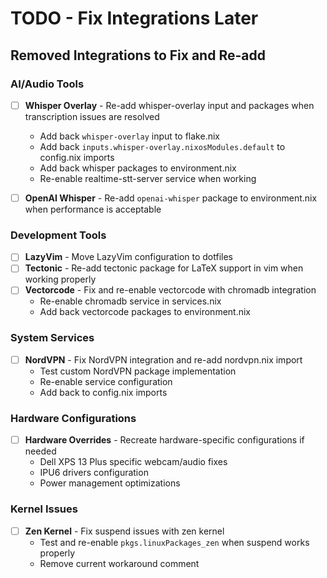 # TODO - Fix Integrations Later

## Removed Integrations to Fix and Re-add

### AI/Audio Tools

- [ ] **Whisper Overlay** - Re-add whisper-overlay input and packages when
      transcription issues are resolved
  - Add back `whisper-overlay` input to flake.nix
  - Add back `inputs.whisper-overlay.nixosModules.default` to config.nix
    imports
  - Add back whisper packages to environment.nix
  - Re-enable realtime-stt-server service when working

- [ ] **OpenAI Whisper** - Re-add `openai-whisper` package to environment.nix when performance is acceptable

### Development Tools

- [ ] **LazyVim** - Move LazyVim configuration to dotfiles
- [ ] **Tectonic** - Re-add tectonic package for LaTeX support in vim when
      working properly
- [ ] **Vectorcode** - Fix and re-enable vectorcode with chromadb integration
  - Re-enable chromadb service in services.nix
  - Add back vectorcode packages to environment.nix

### System Services

- [ ] **NordVPN** - Fix NordVPN integration and re-add nordvpn.nix import
  - Test custom NordVPN package implementation
  - Re-enable service configuration
  - Add back to config.nix imports

### Hardware Configurations

- [ ] **Hardware Overrides** - Recreate hardware-specific configurations if needed
  - Dell XPS 13 Plus specific webcam/audio fixes
  - IPU6 drivers configuration
  - Power management optimizations

### Kernel Issues

- [ ] **Zen Kernel** - Fix suspend issues with zen kernel
  - Test and re-enable `pkgs.linuxPackages_zen` when suspend works properly
  - Remove current workaround comment

